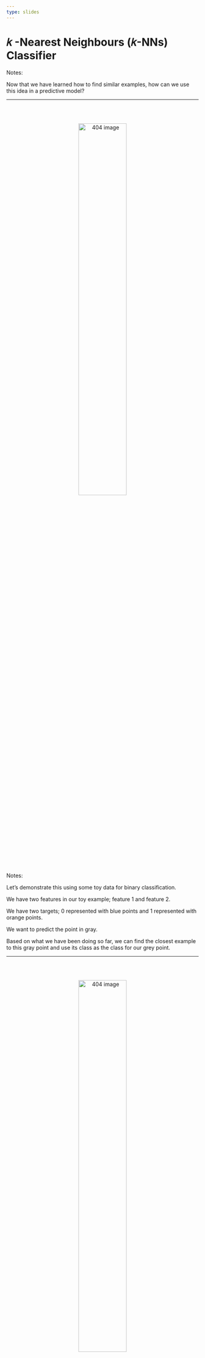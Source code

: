 ```yaml
---
type: slides
---
```


# 𝑘 -Nearest Neighbours (𝑘-NNs) Classifier

Notes: <br>

Now that we have learned how to find similar examples, how can we use
this idea in a predictive model?

---

<br> <br>

<center>

<img src="/module4/scatter.png"  width = "50%" alt="404 image" />

</center>

Notes:

Let’s demonstrate this using some toy data for binary classification.

We have two features in our toy example; feature 1 and feature 2.

We have two targets; 0 represented with blue points and 1 represented
with orange points.

We want to predict the point in gray.

Based on what we have been doing so far, we can find the closest example
to this gray point and use its class as the class for our grey point.

---

<br> <br>

<center>

<img src="/module4/scatter_k1.png"  width = "50%" alt="404 image" />

</center>

Notes:

In this particular case, we will predict orange as the class for our
query point.

---

<br> <br>

<center>

<img src="/module4/scatter_k3.png"  width = "50%" alt="404 image" />

</center>

Notes:

Now you might be thinking that it may not be a great idea to make this
decision based only on one nearest example.

What if we consider more than one nearest example and let them vote on
the target of the query example.

In our toy example, we can consider the three closest points and let
them vote.

Now our prediction changes.

Before our prediction was orange with only one nearest point and with
three nearest points, now our prediction is blue.

---

``` python
small_train_df = cities_df.sample(30, random_state=90)
X_train = small_train_df.drop(columns=["country"])
y_train = small_train_df["country"]
one_city = small_train_df.sample(1, random_state=44)
one_city
```

```out
     longitude  latitude country
144  -104.6173   50.4488  Canada
```

<center>

<img src="/module4/point.png"  width = "63%" alt="404 image" />

</center>

Notes:

Let’s look at how we can do this using Sklearn.

Let’s go back to our cities data. Here we are only considering thirty
examples from our cities data.

We are sampling 1 point from our data and that is the point represented
with the green triangle.

---

<center>

<img src="/module4/point.png"  width = "60%" alt="404 image" />

</center>

``` python
from sklearn.neighbors import KNeighborsClassifier

neigh = KNeighborsClassifier(n_neighbors=1)
neigh.fit(X_train, y_train);
neigh.predict(one_city.drop(columns=["country"]))
```

```out
array(['Canada'], dtype=object)
```

Notes:

Our goal is to find the class for this green triangle example.

As usual, we will import the necessary libraries (here we are importing
the `KneighborsClassifier` function) then we create our class object.

We create our class object with only one neighbour. We can do this by
passing one as the value for this `n_neighbors` argument.

We fit the classifier on our training data and we predict the single
green triangle city.

Our prediction here is Canada since the closest point to the green
triangle is a city with the class “Canada”.

---

<center>

<img src="/module4/point.png"  width = "60%" alt="404 image" />

</center>

``` python
neigh = KNeighborsClassifier(n_neighbors=3)
neigh.fit(X_train, y_train);
neigh.predict(one_city.drop(columns=["country"]))
```

```out
array(['Canada'], dtype=object)
```

Notes:

Now, what if we consider the nearest 3 neighbours?

We can do this by passing three to the `n_neighbors` argument.

We fit on the model.

Using `predict` on our new model still gives us a classification of
“Canada”.

---

<center>

<img src="/module4/point.png"  width = "60%" alt="404 image" />

</center>

``` python
neigh = KNeighborsClassifier(n_neighbors=9)
neigh.fit(X_train, y_train);
neigh.predict(one_city.drop(columns=["country"]))
```

```out
array(['USA'], dtype=object)
```

Notes:

When we change our model to consider the nearest 9 neighbours, our
prediction changes\!

It now predicts “USA” since the majority of the 9 nearest points are
“USA” cities.

---

``` python
model = KNeighborsClassifier(n_neighbors=1)
model.fit(X_train, y_train);
```

``` python
model.score(X_train,y_train)
```

```out
1.0
```

``` python
model.score(X_test,y_test)
```

```out
0.7142857142857143
```

Note:

Let’s score our model with 1 neighbour.

We create our model and fit it.

We see that with one neighbour we get the perfect score of 1.0 on the
training data.

But our test score is much lower. When we score our model 0.714
accuracy.

---

# Let’s apply what we learned\!

Notes: <br>
